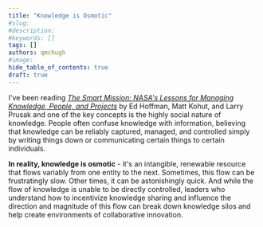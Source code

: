 ```yaml
---
title: "Knowledge is Osmotic"
#slug:
#description:
#keywords: []
tags: []
authors: qmchugh
#image:
hide_table_of_contents: true
draft: true
---
```


I've been reading _[The Smart Mission: NASA's Lessons for Managing Knowledge, People, and Projects](https://www.goodreads.com/book/show/59572181-the-smart-mission)_ by Ed Hoffman, Matt Kohut, and Larry Prusak and one of the key concepts is the highly social nature of knowledge. People often confuse knowledge with information, believing that knowledge can be reliably captured, managed, and controlled simply by writing things down or communicating certain things to certain individuals.

**In reality, knowledge is osmotic** - it's an intangible, renewable resource that flows variably from one entity to the next. Sometimes, this flow can be frustratingly slow. Other times, it can be astonishingly quick. And while the flow of knowledge is unable to be directly controlled, leaders who understand how to incentivize knowledge sharing and influence the direction and magnitude of this flow can break down knowledge silos and help create environments of collaborative innovation.